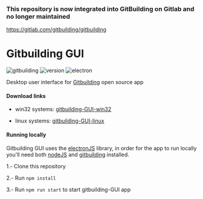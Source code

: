 ### This repository is now integrated into GitBuilding on Gitlab and no longer maintained
https://gitlab.com/gitbuilding/gitbuilding

# Gitbuilding GUI
![gitbuilding](https://img.shields.io/badge/gitbuilding-0.11.0-orange) ![version](https://img.shields.io/badge/version-1.0.0-brightgreen) ![electron](https://img.shields.io/badge/electron-24.1.3-blue)

Desktop user interface for [Gitbuilding](https://gitbuilding.io/) open source app

#### Download links

- win32 systems: [gitbuilding-GUI-win32](https://uccl0-my.sharepoint.com/:u:/g/personal/mprez_uc_cl/EQ2QgzzfYAJFqZ57ERqgqwMBqwUGERZxIaWT-BIYVgy3ag?e=GbEPbF)

- linux systems: [gitbuilding-GUI-linux](https://uccl0-my.sharepoint.com/:u:/g/personal/mprez_uc_cl/Edq4OQshoJFAq5J2fxa5I20Bikq7O-O3EvPmm8Py4MPECg?e=1hhLBv)

#### Running locally

Gitbuilding GUI uses the [electronJS](https://www.electronjs.org/es/) library, in order for the app to run locally you'll need both [nodeJS](https://nodejs.org/en) and [gitbuilding](https://gitbuilding.io/install) installed.

1.- Clone this repository

2.- Run `npm install` 

3.- Run `npm run start` to start gitbuilding-GUI app
